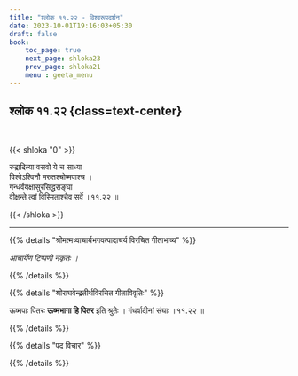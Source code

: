```yaml
---
title: "श्लोक ११.२२ - विश्वरूपदर्शन"
date: 2023-10-01T19:16:03+05:30
draft: false
book:
    toc_page: true
    next_page: shloka23
    prev_page: shloka21
    menu : geeta_menu
---
```




## श्लोक ११.२२ {class=text-center}

<br/>

{{< shloka  "0"  >}}

रुद्रादित्या वसवो ये च साध्या  
विश्वेऽश्विनौ मरुतश्चोष्मपाश्च ।    
गन्धर्वयक्षासुरसिद्धसङ्घा  
वीक्षन्ते त्वां विस्मिताश्चैव सर्वे ॥११.२२ ॥

{{< /shloka >}}

---


{{% details "श्रीमत्मध्वाचार्यभगवत्पादाचर्य विरचित  गीताभाष्य" %}}

*आचार्येण टिप्पणी नकृतः ।*

{{% /details %}}



{{% details "श्रीराघवेन्द्रतीर्थविरचित गीताविवृतिः" %}}

ऊष्मपाः पितरः **ऊष्मभागा हि पितर** इति श्रुतेः । 
गंधर्वादीनां संघाः ॥११.२२ ॥

{{% /details %}}



{{% details "पद विचार" %}}


{{% /details %}}
